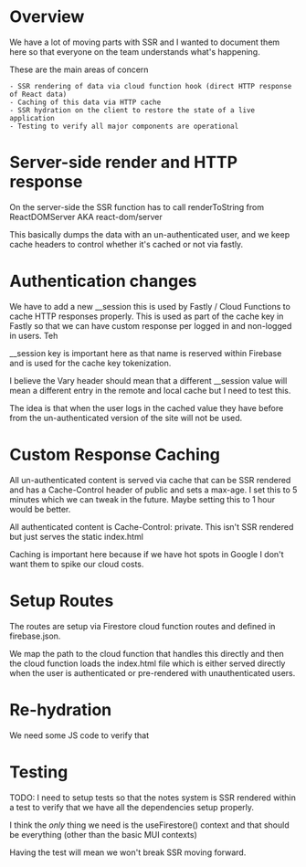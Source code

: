 # Overview

We have a lot of moving parts with SSR and I wanted to document them here so
that everyone on the team understands what's happening.

These are the main areas of concern

    - SSR rendering of data via cloud function hook (direct HTTP response of React data)
    - Caching of this data via HTTP cache
    - SSR hydration on the client to restore the state of a live application
    - Testing to verify all major components are operational 
    
# Server-side render and HTTP response

On the server-side the SSR function has to call renderToString from
ReactDOMServer AKA react-dom/server

This basically dumps the data with an un-authenticated user, and we keep cache
headers to control whether it's cached or not via fastly.

# Authentication changes

We have to add a new __session this is used by Fastly / Cloud Functions to cache
HTTP responses properly.  This is used as part of the cache key in Fastly so
that we can have custom response per logged in and non-logged in users.  Teh

__session key is important here as that name is reserved within Firebase and 
is used for the cache key tokenization.

I believe the Vary header should mean that a different __session value will mean 
a different entry in the remote and local cache but I need to test this.  

The idea is that when the user logs in the cached value they have before from
the un-authenticated version of the site will not be used.

# Custom Response Caching

All un-authenticated content is served via cache that can be SSR rendered and
has a Cache-Control header of public and sets a max-age.  I set this to 5
minutes which we can tweak in the future.  Maybe setting this to 1 hour would be
better.

All authenticated content is Cache-Control: private.  This isn't SSR rendered
but just serves the static index.html

Caching is important here because if we have hot spots in Google I don't want
them to spike our cloud costs.

# Setup Routes

The routes are setup via Firestore cloud function routes and defined in firebase.json.

We map the path to the cloud function that handles this directly and then the
cloud function loads the index.html file which is either served directly when
the user is authenticated or pre-rendered with unauthenticated users.

# Re-hydration

We need some JS code to verify that 

# Testing

TODO: I need to setup tests so that the notes system is SSR rendered within a
test to verify that we have all the dependencies setup properly.

I think the *only* thing we need is the useFirestore() context and that should
be everything (other than the basic MUI contexts)

Having the test will mean we won't break SSR moving forward.
